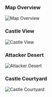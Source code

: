 ### Map Overview
![Map Overview](https://user-images.githubusercontent.com/61771471/210122663-846c9b7f-cf20-480d-b58b-cd3db6246927.png)

### Castle View
![Castle View](https://user-images.githubusercontent.com/61771471/210122582-a2402d2c-ac0f-40ed-8431-35b6efda179e.png)

### Attacker Desert
![Attacker Desert](https://user-images.githubusercontent.com/61771471/210122595-5e915daa-08b3-4c6e-b202-334ab6ae3801.png)

### Castle Courtyard
![Castle Courtyard](https://user-images.githubusercontent.com/61771471/210122611-dcbcc581-5f7b-4669-9c38-17da84ff2f6e.png)
